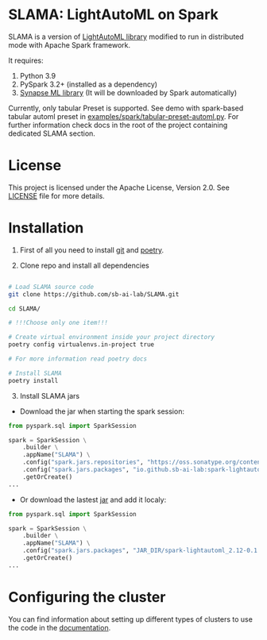 # SLAMA: LightAutoML on Spark

SLAMA is a version of [LightAutoML library](https://github.com/sb-ai-lab/LightAutoML) modified to run in distributed mode with Apache Spark framework.

It requires:
1. Python 3.9
2. PySpark 3.2+ (installed as a dependency)
3. [Synapse ML library](https://microsoft.github.io/SynapseML/)
   (It will be downloaded by Spark automatically)

Currently, only tabular Preset is supported. See demo with spark-based tabular automl
preset in [examples/spark/tabular-preset-automl.py](https://github.com/sb-ai-lab/SLAMA/tree/main/examples/spark/tabular-preset-automl.py).
For further information check docs in the root of the project containing dedicated SLAMA section.

<a name="apache"></a>
# License
This project is licensed under the Apache License, Version 2.0. See [LICENSE](https://github.com/sb-ai-lab/SLAMA/tree/main/LICENSE) file for more details.


# Installation

1. First of all you need to install [git](https://git-scm.com/downloads) and [poetry](https://python-poetry.org/docs/#installation).

2. Clone repo and install all dependencies

```bash

# Load SLAMA source code
git clone https://github.com/sb-ai-lab/SLAMA.git

cd SLAMA/

# !!!Choose only one item!!!

# Create virtual environment inside your project directory
poetry config virtualenvs.in-project true

# For more information read poetry docs

# Install SLAMA
poetry install
```

3. Install SLAMA jars

* Download the jar when starting the spark session:

```python
from pyspark.sql import SparkSession

spark = SparkSession \
    .builder \
    .appName("SLAMA") \
    .config("spark.jars.repositories", "https://oss.sonatype.org/content/repositories/releases") \
    .config("spark.jars.packages", "io.github.sb-ai-lab:spark-lightautoml_2.12:0.1") \
    .getOrCreate()
...
```

* Or download the lastest [jar](https://repository.sonatype.org/service/local/artifact/maven/redirect?r=central-proxy&g=io.github.sb-ai-lab&a=spark-lightautoml_2.12&v=LATEST) and add it localy:

```python
from pyspark.sql import SparkSession

spark = SparkSession \
    .builder \
    .appName("SLAMA") \
    .config("spark.jars.packages", "JAR_DIR/spark-lightautoml_2.12-0.1.jar") \
    .getOrCreate()
...
```


# Сonfiguring the cluster

You can find information about setting up different types of clusters to use the code in the [documentation](https://github.com/sb-ai-lab/SLAMA/tree/main/docs).
